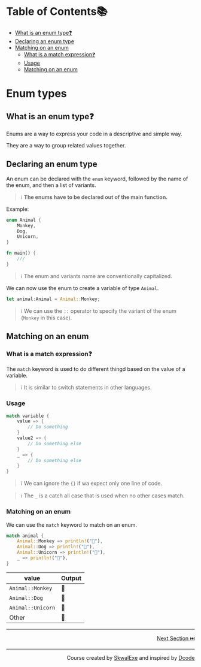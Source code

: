 # Table of Contents📚

- [What is an enum type❓](#what-is-an-enum-type)
- [Declaring an enum type](#declaring-an-enum-type)
- [Matching on an enum](#matching-on-an-enum)
  - [What is a match expression❓](#what-is-a-match-expression)
  - [Usage](#usage)
  - [Matching on an enum](#matching-on-an-enum-1)

# Enum types

## What is an enum type❓

Enums are a way to express your code in a descriptive and simple way.

They are a way to group related values together.

## Declaring an enum type

An enum can be declared with the `enum` keyword, followed by the name of the enum, and then a list of variants.

> ℹ️ **The enums have to be declared out of the main function.**

Example:

```rust
enum Animal {
    Monkey,
    Dog,
    Unicorn,
}

fn main() {
    ///
}
```

> ℹ️ The enum and variants name are conventionally capitalized.

We can now use the enum to create a variable of type `Animal`.

```rust
let animal:Animal = Animal::Monkey;
```

> ℹ️ We can use the `::` operator to specify the variant of the enum (`Monkey` in this case).

## Matching on an enum

### What is a match expression❓

The `match` keyword is used to do different thingd based on the value of a variable.

> ℹ️ It is similar to switch statements in other languages.

### Usage

```rust
match variable {
    value => {
        // Do something
    }
    value2 => {
        // Do something else
    }
    _ => {
        // Do something else
    }
}
``` 

> ℹ️ We can ignore the `{}` if wa expect only one line of code.

> ℹ️ The `_` is a catch all case that is used when no other cases match.

### Matching on an enum

We can use the `match` keyword to match on an enum.

```rust
match animal {
    Animal::Monkey => println!("🐒"),
    Animal::Dog => println!("🐶"),
    Animal::Unicorn => println!("🦄"),
    _ => println!("🤖"),
}
```

| value             | Output |
| ----------------- | ------ |
| `Animal::Monkey`  | 🐒      |
| `Animal::Dog`     | 🐶      |
| `Animal::Unicorn` | 🦄      |
| Other             | 🤖      |

---

<p align="right"><a href="../constants">Next Section ⏭️</a></p>

---

<p align="right">Course created by <a href="https://github.com/SkwalExe/" target="_blank">SkwalExe</a> and inspired by <a href="https://www.youtube.com/watch?v=vOMJlQ5B-M0&list=PLVvjrrRCBy2JSHf9tGxGKJ-bYAN_uDCUL" target="_blank">Dcode</a></p>